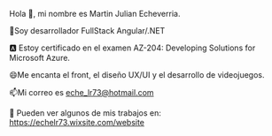 Hola 👋, mi nombre es Martin Julian Echeverria.

🔭Soy desarrollador FullStack Angular/.NET

:a: Estoy certificado en el examen AZ-204: Developing Solutions for Microsoft Azure.

😄Me encanta el front, el diseño UX/UI y el desarrollo de videojuegos.

📫Mi correo es eche_lr73@hotmail.com

:briefcase: Pueden ver algunos de mis trabajos en: https://echelr73.wixsite.com/website
